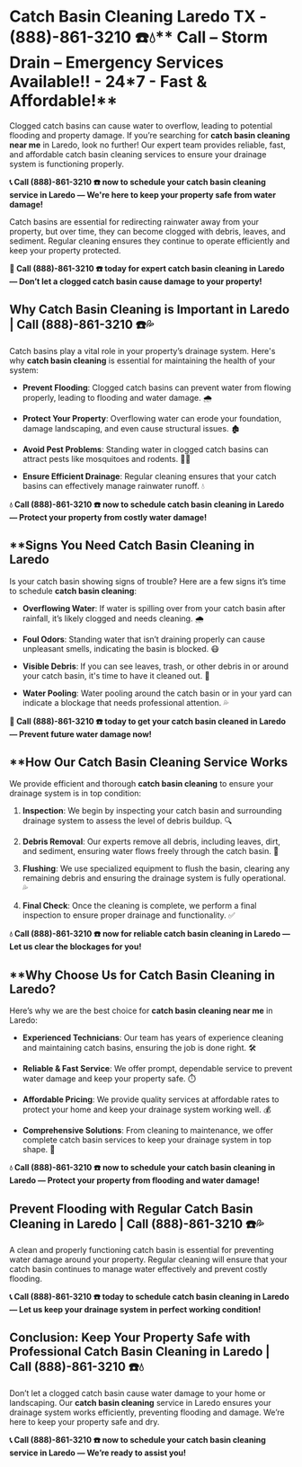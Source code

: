 # Catch Basin Cleaning Laredo TX - (888)-861-3210 ☎️💧** Call –  Storm Drain – Emergency Services Available!! - 24*7 - Fast & Affordable!**

Clogged catch basins can cause water to overflow, leading to potential flooding and property damage. If you’re searching for **catch basin cleaning near me** in Laredo, look no further! Our expert team provides reliable, fast, and affordable catch basin cleaning services to ensure your drainage system is functioning properly.

**📞 Call (888)-861-3210 ☎️ now to schedule your catch basin cleaning service in Laredo — We're here to keep your property safe from water damage!**

Catch basins are essential for redirecting rainwater away from your property, but over time, they can become clogged with debris, leaves, and sediment. Regular cleaning ensures they continue to operate efficiently and keep your property protected.

**🚨 Call (888)-861-3210 ☎️ today for expert catch basin cleaning in Laredo — Don’t let a clogged catch basin cause damage to your property!**

## **Why Catch Basin Cleaning is Important in Laredo | Call (888)-861-3210 ☎️💦**

Catch basins play a vital role in your property’s drainage system. Here's why **catch basin cleaning** is essential for maintaining the health of your system:

- **Prevent Flooding**: Clogged catch basins can prevent water from flowing properly, leading to flooding and water damage. 🌧️
- **Protect Your Property**: Overflowing water can erode your foundation, damage landscaping, and even cause structural issues. 🏚️
- **Avoid Pest Problems**: Standing water in clogged catch basins can attract pests like mosquitoes and rodents. 🦟🐀
- **Ensure Efficient Drainage**: Regular cleaning ensures that your catch basins can effectively manage rainwater runoff. 💧

**💧 Call (888)-861-3210 ☎️ now to schedule catch basin cleaning in Laredo — Protect your property from costly water damage!**

## **Signs You Need Catch Basin Cleaning in Laredo 

Is your catch basin showing signs of trouble? Here are a few signs it’s time to schedule **catch basin cleaning**:

- **Overflowing Water**: If water is spilling over from your catch basin after rainfall, it’s likely clogged and needs cleaning. 🌧️
- **Foul Odors**: Standing water that isn’t draining properly can cause unpleasant smells, indicating the basin is blocked. 😷
- **Visible Debris**: If you can see leaves, trash, or other debris in or around your catch basin, it's time to have it cleaned out. 🍂
- **Water Pooling**: Water pooling around the catch basin or in your yard can indicate a blockage that needs professional attention. 💦

**🚨 Call (888)-861-3210 ☎️ today to get your catch basin cleaned in Laredo — Prevent future water damage now!**

## **How Our Catch Basin Cleaning Service Works 

We provide efficient and thorough **catch basin cleaning** to ensure your drainage system is in top condition:

1. **Inspection**: We begin by inspecting your catch basin and surrounding drainage system to assess the level of debris buildup. 🔍
2. **Debris Removal**: Our experts remove all debris, including leaves, dirt, and sediment, ensuring water flows freely through the catch basin. 🍂
3. **Flushing**: We use specialized equipment to flush the basin, clearing any remaining debris and ensuring the drainage system is fully operational. 💦
4. **Final Check**: Once the cleaning is complete, we perform a final inspection to ensure proper drainage and functionality. ✅

**💧 Call (888)-861-3210 ☎️ now for reliable catch basin cleaning in Laredo — Let us clear the blockages for you!**

## **Why Choose Us for Catch Basin Cleaning in Laredo? 

Here’s why we are the best choice for **catch basin cleaning near me** in Laredo:

- **Experienced Technicians**: Our team has years of experience cleaning and maintaining catch basins, ensuring the job is done right. 🛠️
- **Reliable & Fast Service**: We offer prompt, dependable service to prevent water damage and keep your property safe. ⏱️
- **Affordable Pricing**: We provide quality services at affordable rates to protect your home and keep your drainage system working well. 💰
- **Comprehensive Solutions**: From cleaning to maintenance, we offer complete catch basin services to keep your drainage system in top shape. 🔧

**💧 Call (888)-861-3210 ☎️ now to schedule your catch basin cleaning in Laredo — Protect your property from flooding and water damage!**

## **Prevent Flooding with Regular Catch Basin Cleaning in Laredo | Call (888)-861-3210 ☎️💦**

A clean and properly functioning catch basin is essential for preventing water damage around your property. Regular cleaning will ensure that your catch basin continues to manage water effectively and prevent costly flooding.

**📞 Call (888)-861-3210 ☎️ today to schedule catch basin cleaning in Laredo — Let us keep your drainage system in perfect working condition!**

## **Conclusion: Keep Your Property Safe with Professional Catch Basin Cleaning in Laredo | Call (888)-861-3210 ☎️💧**

Don’t let a clogged catch basin cause water damage to your home or landscaping. Our **catch basin cleaning** service in Laredo ensures your drainage system works efficiently, preventing flooding and damage. We’re here to keep your property safe and dry.

**📞 Call (888)-861-3210 ☎️ now to schedule your catch basin cleaning service in Laredo — We’re ready to assist you!**
